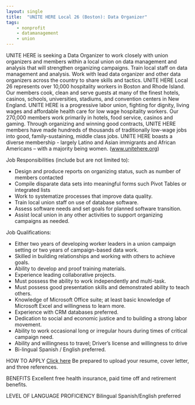```yaml
---
layout: single
title:  "UNITE HERE Local 26 (Boston): Data Organizer"
tags: 
    - nonprofit
    - datamanagement
    - union
---
```


UNITE HERE is seeking a Data Organizer to work closely with union organizers and members within a local union on data management and analysis that will strengthen organizing campaigns. Train local staff on data management and analysis. Work with lead data organizer and other data organizers across the country to share skills and tactics.
UNITE HERE Local 26 represents over 10,000 hospitality workers in Boston and Rhode Island. Our members cook, clean and serve guests at many of the finest hotels, casinos, schools, universities, stadiums, and convention centers in New England.
UNITE HERE is a progressive labor union, fighting for dignity, living wages and affordable health care for low wage hospitality workers. Our 270,000 members work primarily in hotels, food service, casinos and gaming. Through organizing and winning good contracts, UNITE HERE members have made hundreds of thousands of traditionally low-wage jobs into good, family-sustaining, middle class jobs. UNITE HERE boasts a diverse membership - largely Latino and Asian immigrants and African Americans – with a majority being women. (www.unitehere.org) 

Job Responsibilities (include but are not limited to):
* Design and produce reports on organizing status, such as number of members contacted
* Compile disparate data sets into meaningful forms such Pivot Tables or integrated lists
* Work to systematize processes that improve data quality.
* Train local union staff on use of database software.
* Assess software needs and set goals for planned software transition.
* Assist local union in any other activities to support organizing campaigns as needed.

Job Qualifications:
* Either two years of developing worker leaders in a union campaign setting or two years of campaign-based data work.
* Skilled in building relationships and working with others to achieve goals.
* Ability to develop and proof training materials.
* Experience leading collaborative projects.
* Must possess the ability to work independently and multi-task.
* Must possess good presentation skills and demonstrated ability to teach others.
* Knowledge of Microsoft Office suite; at least basic knowledge of Microsoft Excel and willingness to learn more.
* Experience with CRM databases preferred.
* Dedication to social and economic justice and to building a strong labor movement.
* Ability to work occasional long or irregular hours during times of critical campaign need.
* Ability and willingness to travel; Driver’s license and willingness to drive
* Bi-lingual Spanish / English preferred. 

HOW TO APPLY [Click here](http://jobs.unitehere.org)
Be prepared to upload your resume, cover letter, and three references.

BENEFITS
Excellent free health insurance, paid time off and retirement benefits.

LEVEL OF LANGUAGE PROFICIENCY
Bilingual Spanish/English preferred
